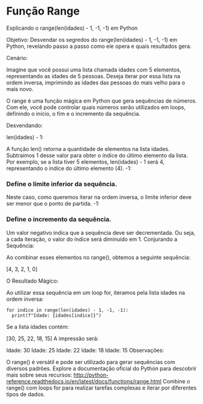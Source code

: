 # Função Range

Explicando o range(len(idades) - 1, -1, -1) em Python

Objetivo:
Desvendar os segredos do range(len(idades) - 1, -1, -1) em Python, revelando passo a passo como ele opera e quais resultados gera.

Cenário:

Imagine que você possui uma lista chamada idades com 5 elementos, representando as idades de 5 pessoas. Deseja iterar por essa lista na ordem inversa, imprimindo as idades das pessoas do mais velho para o mais novo.

O range é uma função mágica em Python que gera sequências de números. Com ele, você pode controlar quais números serão utilizados em loops, definindo o início, o fim e o incremento da sequência.

Desvendando:

len(idades) - 1:

A função len() retorna a quantidade de elementos na lista idades.
Subtraímos 1 desse valor para obter o índice do último elemento da lista.
Por exemplo, se a lista tiver 5 elementos, len(idades) - 1 será 4, representando o índice do último elemento (4).
-1:

### Define o limite inferior da sequência.
Neste caso, como queremos iterar na ordem inversa, o limite inferior deve ser menor que o ponto de partida.
-1:

### Define o incremento da sequência.
Um valor negativo indica que a sequência deve ser decrementada.
Ou seja, a cada iteração, o valor do índice será diminuído em 1.
Conjurando a Sequência:

Ao combinar esses elementos no range(), obtemos a seguinte sequência:

[4, 3, 2, 1, 0]

O Resultado Mágico:

Ao utilizar essa sequência em um loop for, iteramos pela lista idades na ordem inversa:

```
for indice in range(len(idades) - 1, -1, -1):
  print(f"Idade: {idades[indice]}")
```

Se a lista idades contém:

[30, 25, 22, 18, 15]
A impressão será:

Idade: 30
Idade: 25
Idade: 22
Idade: 18
Idade: 15
Observações:

O range() é versátil e pode ser utilizado para gerar sequências com diversos padrões.
Explore a documentação oficial do Python para descobrir mais sobre seus recursos: http://python-reference.readthedocs.io/en/latest/docs/functions/range.html
Combine o range() com loops for para realizar tarefas complexas e iterar por diferentes tipos de dados.
